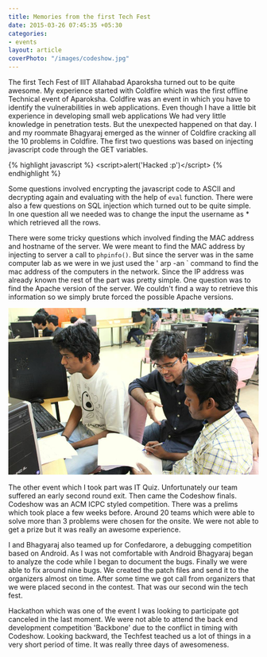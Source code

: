 ```yaml
---
title: Memories from the first Tech Fest
date: 2015-03-26 07:45:35 +05:30
categories:
- events
layout: article
coverPhoto: "/images/codeshow.jpg"
---
```


The first Tech Fest of IIIT Allahabad Aparoksha turned out to be quite awesome. My experience started with Coldfire which was the first offline Technical event of Aparoksha.  Coldfire was an event in which you have to identify the vulnerabilities in web applications. Even though I have a little bit experience in developing small web applications We had very little knowledge in penetration tests. But the unexpected happened on that day. I and my roommate Bhagyaraj emerged as the winner of Coldfire cracking all the 10 problems in Coldfire. The first two questions was based on injecting javascript code through the GET variables.

{% highlight javascript %}
<scr</script>ipt>alert('Hacked :p')</scr</script>ipt>
{% endhighlight %}

Some questions involved encrypting the javascript code to ASCII and decrypting again and evaluating with the help of `eval` function. There were also a few questions on SQL injection which turned out to be quite simple. In one question all we needed was to change the input the username as * which retrieved all the rows.

There were some tricky questions which involved finding the MAC address and hostname of the server. We were meant to find the MAC address by injecting to server a call to `phpinfo()`. But since the server was in the same computer lab as we were in we just used the ' arp -an ` command to find the mac address of the computers in the network. Since the IP address was already known the rest of the part was pretty simple. One question was to find the Apache version of the server. We couldn't find a way to retrieve this information so we simply brute forced the possible Apache versions.

<img src = "/images/codeshow.jpg">

The other event which I took part was IT Quiz. Unfortunately our team suffered an early second round exit. Then came the Codeshow finals. Codeshow was an ACM ICPC styled competition. There was a prelims which took place a few weeks before. Around 20 teams which were able to solve more than 3 problems were chosen for the onsite. We were not able to get a prize but it was really an awesome experience.

I and Bhagyaraj also teamed up for Confedarore, a debugging competition based on Android. As I was not comfortable with Android Bhagyaraj began to analyze the code while I began to document the bugs. Finally we were able to fix around nine bugs. We created the patch files and send it to the organizers almost on time. After some time we got call from organizers that we were placed second in the contest. That was our second win the tech fest.

Hackathon which was one of the event I was looking to participate got canceled in the last moment. We were not able to attend the back end development competition 'Backbone' due to the conflict in timing with Codeshow. Looking backward, the Techfest teached us  a lot of things in a very short period of time. It was really three days of awesomeness.



